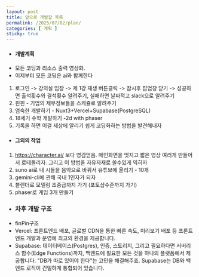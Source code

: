 ```yaml
---
layout: post
title: 앞으로 개발할 목록
permalink: /2025/07/02/plan/
categories: [ 계획 ]
sticky: true
---
```


* #### 개발계획 
- 모든 코딩과 리소스 출력 영상화. 
- 이제부터 모든 코딩은 ai와 함께한다
1. 로그인 -> 강의실 입장 -> 제 1강 재생 버튼클릭 -> 잠시후 팝업창 닫기 -> 성공하면 출석횟수와 결석횟수 알려주기, 실패하면 날짜적고 slack으로 알려주기
2. 핀핀 - 기업의 제무정보들을 스케쥴로 알려주기
3. 엄숙한 개발하기 - Nuxt3+Vercel+Supabase(PostgreSQL) 
4. 18세기 수학 개발하기 -2d with phaser
5. 기록을 하면 이걸 세상에 알리기 쉽게 코딩화하는 방법을 발견해내자

* #### 그외의 작업
1. https://character.ai/ 보다 영감얻음. 메인화면을 멋지고 짧은 영상 여러개 만들어서 로테돌리자. 그리고 이 방법을 자유자재로 쓸수있게 익히자
2. suno ai로 내 시들을 음악으로 바꿔서 유튜브에 올리기 - 10개
3. gemini-cli에 관해 국내 1인자가 되자
4. 블렌더로 모델링 초중급까지 가기 (포토샵수준까지 가기)
5. phaser로 게임 3개 만들기

* ### 차후 개발 구조
- finPin구조
- Vercel: 프론트엔드 배포, 글로벌 CDN을 통한 빠른 속도, 미리보기 배포 등 프론트엔드 개발과 운영에 최고의 환경을 제공합니다.
- Supabase: 데이터베이스(Postgres), 인증, 스토리지, 그리고 필요하다면 서버리스 함수(Edge Functions)까지, 백엔드에 필요한 모든 것을 하나의 플랫폼에서 제공합니다. "DB가 따로 있어야 한다"는 고민을 해결해주죠. Supabase는 DB와 백엔드 로직이 긴밀하게 통합되어 있습니다.